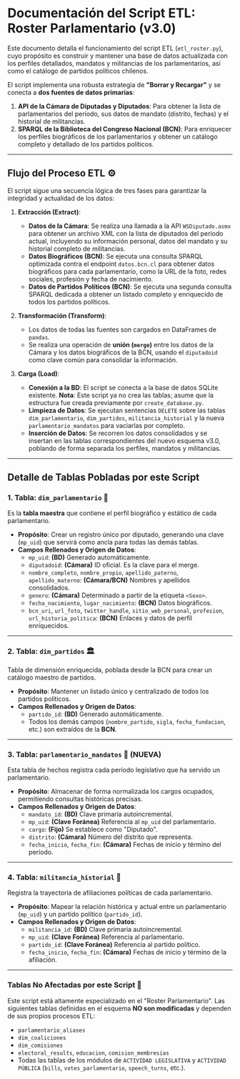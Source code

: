 
# Documentación del Script ETL: Roster Parlamentario (v3.0)

Este documento detalla el funcionamiento del script ETL (`etl_roster.py`), cuyo propósito es construir y mantener una base de datos actualizada con los perfiles detallados, mandatos y militancias de los parlamentarios, así como el catálogo de partidos políticos chilenos.

El script implementa una robusta estrategia de **"Borrar y Recargar"** y se conecta a **dos fuentes de datos primarias**:

1.  **API de la Cámara de Diputadas y Diputados**: Para obtener la lista de parlamentarios del período, sus datos de mandato (distrito, fechas) y el historial de militancias.
2.  **SPARQL de la Biblioteca del Congreso Nacional (BCN)**: Para enriquecer los perfiles biográficos de los parlamentarios y obtener un catálogo completo y detallado de los partidos políticos.

---

## Flujo del Proceso ETL ⚙️

El script sigue una secuencia lógica de tres fases para garantizar la integridad y actualidad de los datos:

1.  **Extracción (Extract)**:
    * **Datos de la Cámara**: Se realiza una llamada a la API `WSDiputado.asmx` para obtener un archivo XML con la lista de diputados del período actual, incluyendo su información personal, datos del mandato y su historial completo de militancias.
    * **Datos Biográficos (BCN)**: Se ejecuta una consulta SPARQL optimizada contra el endpoint `datos.bcn.cl` para obtener datos biográficos para cada parlamentario, como la URL de la foto, redes sociales, profesión y fecha de nacimiento.
    * **Datos de Partidos Políticos (BCN)**: Se ejecuta una segunda consulta SPARQL dedicada a obtener un listado completo y enriquecido de todos los partidos políticos.

2.  **Transformación (Transform)**:
    * Los datos de todas las fuentes son cargados en DataFrames de `pandas`.
    * Se realiza una operación de **unión (`merge`)** entre los datos de la Cámara y los datos biográficos de la BCN, usando el `diputadoid` como clave común para consolidar la información.

3.  **Carga (Load)**:
    * **Conexión a la BD**: El script se conecta a la base de datos SQLite existente. **Nota**: Este script ya no crea las tablas; asume que la estructura fue creada previamente por `create_database.py`.
    * **Limpieza de Datos**: Se ejecutan sentencias `DELETE` sobre las tablas `dim_parlamentario`, `dim_partidos`, `militancia_historial` y la nueva `parlamentario_mandatos` para vaciarlas por completo.
    * **Inserción de Datos**: Se recorren los datos consolidados y se insertan en las tablas correspondientes del nuevo esquema v3.0, poblando de forma separada los perfiles, mandatos y militancias.

---

## Detalle de Tablas Pobladas por este Script

### **1. Tabla: `dim_parlamentario` 👑**

Es la **tabla maestra** que contiene el perfil biográfico y estático de cada parlamentario.

* **Propósito**: Crear un registro único por diputado, generando una clave (`mp_uid`) que servirá como ancla para todas las demás tablas.
* **Campos Rellenados y Origen de Datos**:
    * `mp_uid`: **(BD)** Generado automáticamente.
    * `diputadoid`: **(Cámara)** ID oficial. Es la clave para el merge.
    * `nombre_completo`, `nombre_propio`, `apellido_paterno`, `apellido_materno`: **(Cámara/BCN)** Nombres y apellidos consolidados.
    * `genero`: **(Cámara)** Determinado a partir de la etiqueta `<Sexo>`.
    * `fecha_nacimiento`, `lugar_nacimiento`: **(BCN)** Datos biográficos.
    * `bcn_uri`, `url_foto`, `twitter_handle`, `sitio_web_personal`, `profesion`, `url_historia_politica`: **(BCN)** Enlaces y datos de perfil enriquecidos.

---

### **2. Tabla: `dim_partidos` 🏛️**

Tabla de dimensión enriquecida, poblada desde la BCN para crear un catálogo maestro de partidos.

* **Propósito**: Mantener un listado único y centralizado de todos los partidos políticos.
* **Campos Rellenados y Origen de Datos**:
    * `partido_id`: **(BD)** Generado automáticamente.
    * Todos los demás campos (`nombre_partido`, `sigla`, `fecha_fundacion`, etc.) son extraídos de la **BCN**.

---

### **3. Tabla: `parlamentario_mandatos` 👔 (NUEVA)**

Esta tabla de hechos registra cada período legislativo que ha servido un parlamentario.

* **Propósito**: Almacenar de forma normalizada los cargos ocupados, permitiendo consultas históricas precisas.
* **Campos Rellenados y Origen de Datos**:
    * `mandato_id`: **(BD)** Clave primaria autoincremental.
    * `mp_uid`: **(Clave Foránea)** Referencia al `mp_uid` del parlamentario.
    * `cargo`: **(Fijo)** Se establece como "Diputado".
    * `distrito`: **(Cámara)** Número del distrito que representa.
    * `fecha_inicio`, `fecha_fin`: **(Cámara)** Fechas de inicio y término del período.

---

### **4. Tabla: `militancia_historial` 📜**

Registra la trayectoria de afiliaciones políticas de cada parlamentario.

* **Propósito**: Mapear la relación histórica y actual entre un parlamentario (`mp_uid`) y un partido político (`partido_id`).
* **Campos Rellenados y Origen de Datos**:
    * `militancia_id`: **(BD)** Clave primaria autoincremental.
    * `mp_uid`: **(Clave Foránea)** Referencia al parlamentario.
    * `partido_id`: **(Clave Foránea)** Referencia al partido político.
    * `fecha_inicio`, `fecha_fin`: **(Cámara)** Fechas de inicio y término de la afiliación.

---

### Tablas No Afectadas por este Script 🚫

Este script está altamente especializado en el "Roster Parlamentario". Las siguientes tablas definidas en el esquema **NO son modificadas** y dependen de sus propios procesos ETL:

* `parlamentario_aliases`
* `dim_coaliciones`
* `dim_comisiones`
* `electoral_results`, `educacion`, `comision_membresias`
* Todas las tablas de los módulos de `ACTIVIDAD LEGISLATIVA` y `ACTIVIDAD PÚBLICA` (`bills`, `votes_parlamentario`, `speech_turns`, etc.).
